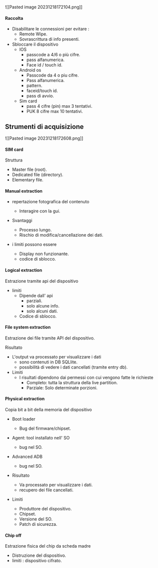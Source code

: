 

![[Pasted image 20231218172104.png]]

#### Raccolta 
- Disabilitare le connessioni per evitare :
	- Remote Wipe. 
	- Sovrascrittura di info presenti. 
-  Sbloccare il dispositivo 
	- IOS
		- passcode a 4/6 o più cifre. 
		- pass alfanumerica. 
		- Face id / touch id. 
	- Android os
		- Passcode da 4 o piu cifre.
		- Pass alfanumerica.
		- pattern. 
		- faceid/touch id. 
		- pass di avvio. 
	- Sim card 
		- pass 4 cifre (pin) max 3 tentativi. 
		- PUK 8 cifre max 10 tentativi. 
	 
## Strumenti di acquisizione 
![[Pasted image 20231218172608.png]]

#### SIM card 
Struttura 
- Master file (root).
- Dedicated file (directory).
- Elementary file. 

#### Manual extraction

- repertazione fotografica del contenuto 
	- Interagire con la gui. 

- Svantaggi
	- Processo lungo. 
	- Rischio di modifica/cancellazione dei dati. 
- i limiti possono essere
	- Display non funzionante. 
	- codice di sblocco. 
#### Logical extraction

Estrazione tramite api del dispositivo 

- limiti
	- Dipende dall' api 
		- parziali. 
		- solo alcune info. 
		- solo alcuni dati. 
	- Codice di sblocco.

#### File system extraction
Estrazione dei file tramite API del dispositivo. 

Risultato 
- L'output va processato per visualizzare i dati 
	- sono contenuti in DB SQLlite.
	- possibilità di vedere i dati cancellati (tramite entry db).
- Limiti 
	- I risultati dipendono dai permessi con cui vengono fatte le richieste 
		- Completo: tutta la struttura della live partition.
		- Parziale: Solo determinate porzioni.

#### Physical extraction 

Copia bit a bit della memoria del dispositivo
- Boot loader 
	- Bug del firmware/chipset.
- Agent: tool installato nell' SO
	- bug nel SO.
- Advanced ADB 
	- bug nel SO. 

- Risultato 
	- Va processato per visualizzare i dati. 
	- recupero dei file cancellati.
- Limiti 
	- Produttore del dispositivo. 
	- Chipset. 
	- Versione del SO.
	- Patch di sicurezza. 
#### Chip off 

Estrazione fisica del chip da scheda madre 
- Distruzione del dispositivo. 
- limiti : dispositivo cifrato. 









